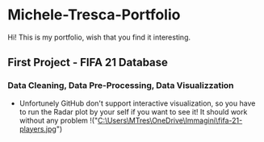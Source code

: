 # Michele-Tresca-Portfolio

Hi! This is my portfolio, wish that you find it interesting. 


## First Project - FIFA 21 Database
### Data Cleaning, Data Pre-Processing, Data Visualizzation 
* Unfortunely GitHub don't support interactive visualization, so you have to run the Radar plot by your self if you want to see it! It should work without any problem
!("[C:\Users\MTres\OneDrive\Immagini\fifa-21-players.jpg](https://www.fifplay.com/img/public/fifa-21-players.jpg)")
